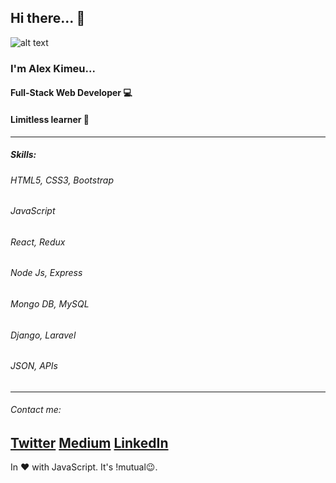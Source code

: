 ## Hi there... 👋

![alt text](https://pbs.twimg.com/profile_images/1278987379060195328/XAP8TklK_400x400.jpg "Profile Picture")

### I'm Alex Kimeu...
#### Full-Stack Web Developer 💻
#### Limitless learner 📖
---

##### Skills:
###### HTML5, CSS3, Bootstrap
###### JavaScript
###### React, Redux
###### Node Js, Express
###### Mongo DB, MySQL
###### Django, Laravel
###### JSON, APIs
---

###### Contact me:
[Twitter](https://twitter.com/alexkimeu0)
[Medium](https://medium.com/@alexkimeu0)
[LinkedIn](https://www.linkedin.com/in/alexkimeu0/)
---

In ❤️ with JavaScript. It's !mutual😉.
